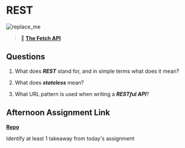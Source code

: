 # REST

![replace_me](https://codeworks.blob.core.windows.net/public/assets/img/illustrations/placeholder.svg)

> **📖 [The Fetch API](https://codeworksacademy.com/fs-student-guide/resources/wk4/04-Fetch)**

## Questions

1. What does ***REST*** stand for, and in simple terms what does it mean?

2. What does ***stateless*** mean?

3. What URL pattern is used when writing a ***RESTful API***?

## Afternoon Assignment Link

**[Repo](https://github.com/LemonadeGT1/<ASSIGNMENT_REPO>)**

Identify at least 1 takeaway from today's assignment
